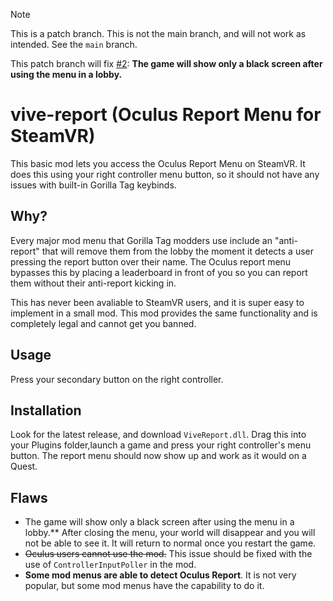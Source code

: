 > [!NOTE]
> This is a patch branch. This is not the main branch, and will not work as intended. See the ``main`` branch.
>
> This patch branch will fix [#2](https://github.com/andrewpcvr/vive-report/issues/2): **The game will show only a black screen after using the menu in a lobby.**

# vive-report (Oculus Report Menu for SteamVR)
This basic mod lets you access the Oculus Report Menu on SteamVR. It does this using your right controller menu button, so it should not have any issues with built-in Gorilla Tag keybinds.

## Why?
Every major mod menu that Gorilla Tag modders use include an "anti-report" that will remove them from the lobby the moment it detects a user pressing the report button over their name. The Oculus report menu bypasses this by placing a leaderboard in front of you so you can report them without their anti-report kicking in.

This has never been avaliable to SteamVR users, and it is super easy to implement in a small mod. This mod provides the same functionality and is completely legal and cannot get you banned.

## Usage
Press your secondary button on the right controller.

## Installation
Look for the latest release, and download ``ViveReport.dll``. Drag this into your Plugins folder,launch a game and press your right controller's menu button. The report menu should now show up and work as it would on a Quest.

## Flaws
- The game will show only a black screen after using the menu in a lobby.** After closing the menu, your world will disappear and you will not be able to see it. It will return to normal once you restart the game.
- ~~Oculus users cannot use the mod.~~ This issue should be fixed with the use of ``ControllerInputPoller`` in the mod.
- **Some mod menus are able to detect Oculus Report**. It is not very popular, but some mod menus have the capability to do it.
